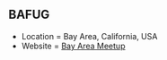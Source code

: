 ## BAFUG
+ Location = Bay Area, California, USA
+ Website = [Bay Area Meetup](http://www.meetup.com/BAFUG-Bay-Area-FreeBSD-User-Group/)
